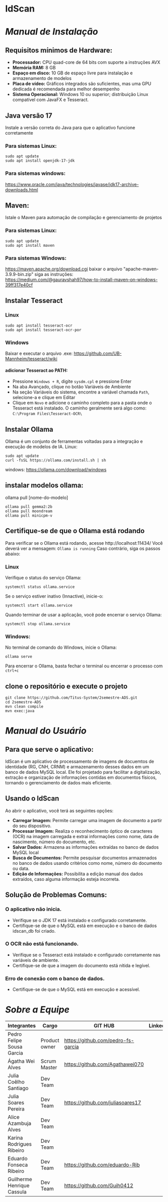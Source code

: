# IdScan

# *Manual de Instalação*
## Requisitos mínimos de Hardware:
 - **Processador:** CPU quad-core de 64 bits com suporte a instruções AVX
 - **Memória RAM:** 8 GB
 - **Espaço em disco:** 10 GB de espaço livre para instalação e armazenamento de modelos
 - **Placa de vídeo:** Gráficos integrados são suficientes, mas uma GPU dedicada é recomendada para melhor desempenho
 - **Sistema Operacional:** Windows 10 ou superior; distribuição Linux compatível com JavaFX e Tesseract.

## Java versão 17
Instale a versão correta do Java para que o aplicativo funcione corretamente
### Para sistemas Linux:
```
sudo apt update
sudo apt install openjdk-17-jdk
```
### Para sistemas windows:
https://www.oracle.com/java/technologies/javase/jdk17-archive-downloads.html

## Maven:
Istale o Maven para automação de compilação e gerenciamento de projetos
### Para sistemas Linux:
```
sudo apt update
sudo apt install maven
```
### Para sistemas Windows:
https://maven.apache.org/download.cgi
baixar o arquivo "apache-maven-3.9.9-bin.zip"
siga as instruções: https://medium.com/@gauravshah97/how-to-install-maven-on-windows-39ff317e40cf


## Instalar Tesseract
### Linux
```
sudo apt install tesseract-ocr
sudo apt install tesseract-ocr-por
```

### Windows
Baixar e executar o arquivo .exe: https://github.com/UB-Mannheim/tesseract/wiki

#### adicionar Tesseract ao PATH:
 - Pressione `Windows + R`, digite `sysdm.cpl` e pressione Enter
 - Na aba Avançado, clique no botão Variáveis de Ambiente
 - Na seção Variáveis do sistema, encontre a variável chamada `Path`, selecione-a e clique em Editar
 - Clique em `Novo` e adicione o caminho completo para a pasta onde o Tesseract está instalado. O caminho geralmente será algo como: `C:\Program Files\Tesseract-OCR\`


## Instalar Ollama
Ollama é um conjunto de ferramentas voltadas para a integração e execução de modelos de IA.
Linux:
```
sudo apt update
curl -fsSL https://ollama.com/install.sh | sh
```
windows:
https://ollama.com/download/windows

## instalar modelos ollama:
ollama pull [nome-do-modelo]
```
ollama pull gemma2:2b
ollama pull moondream
ollama pull minicpm-v
```
## Certifique-se de que o Ollama está rodando
Para verificar se o Ollama está rodando, acesse http://localhost:11434/
Você deverá ver a mensagem: `Ollama is running`
Caso contrário, siga os passos abaixo:

### Linux
Verifique o status do serviço Ollama:
```
systemctl status ollama.service
```
Se o serviço estiver inativo (Innactive), inicie-o:
```
systemctl start ollama.service
```
Quando terminar de usar a aplicação, você pode encerrar o serviço Ollama:
```
systemctl stop ollama.service
```

### Windows:
No terminal de comando do Windows, inicie o Ollama:
```
ollama serve
```

Para encerrar o Ollama, basta fechar o terminal ou encerrar o processo com `ctrl+c`


## clone o repositório e execute o projeto
```
git clone https://github.com/Titus-System/2semestre-ADS.git
cd 2semestre-ADS
mvn clean compile
mvn exec:java
```

# *Manual do Usuário*
## Para que serve o aplicativo:
IdScan é um aplicativo de processamento de imagens de docuemtos de identidade (RG, CNH, CRNM) e armazenamento desses dados em um banco de dados MySQL local. Ele foi projetado para facilitar a digitalização, extração e organização de informações contidas em documentos físicos, tornando o gerenciamento de dados mais eficiente.

## Usando o IdScan
Ao abrir o aplicativo, você terá as seguintes opções:
 - **Carregar Imagem:** Permite carregar uma imagem de documento a partir do seu dispositivo.
 - **Processar Imagem:** Realiza o reconhecimento óptico de caracteres (OCR) na imagem carregada e extrai informações como nome, data de nascimento, número do documento, etc.
 - **Salvar Dados:** Armazena as informações extraídas no banco de dados MySQL local
 - **Busca de Documentos:** Permite pesquisar documentos armazenados no banco de dados usando critérios como nome, número do documento ou data.
 - **Edição de Informações:** Possibilita a edição manual dos dados extraídos, caso alguma informação esteja incorreta.

## Solução de Problemas Comuns:
### O aplicativo não inicia.
 - Verifique se o JDK 17 está instalado e configurado corretamente.
 - Certifique-se de que o MySQL está em execução e o banco de dados idscan_db foi criado.
### O OCR não está funcionando.
 - Verifique se o Tesseract está instalado e configurado corretamente nas variáveis de ambiente.
 - Certifique-se de que a imagem do documento está nítida e legível.
### Erro de conexão com o banco de dados.
 - Certifique-se de que o MySQL está em execução e acessível.

# *Sobre a Equipe* 
|Integrantes                |  Cargo      |   GIT HUB                         |  Linkedin                                                    |
|---------------------------|-------------|-----------------------------------|--------------------------------------------------------------|
| Pedro Felipe Sousa Garcia |Product owner| https://github.com/pedro-fs-garcia|[](https://www.linkedin.com/in/pedro-fs-garcia)               |
| Ágatha Wei Alves          |Scrum Master | https://github.com/Agathawei070   |[](https://www.linkedin.com/in/agatha-wei)                    |
| Julia Coêlho Santiago     |Dev Team     |                                   |[](https://www.linkedin.com/in/juliacoelhosantiago)           |
| Julia Soares Pereira      |Dev Team     | https://github.com/juliasoares17  |[](https://www.linkedin.com/in/julia-soares-pereira-9ab79830b)|
| Alice Azambuja Alves      |Dev Team     |                                   |                                                              |
| Karina Rodrigues Ribeiro  |Dev Team     |                                   |                                                              |
| Eduardo Fonseca Ribeiro   |Dev Team     | https://github.com/eduardo-Rib    |[](https://www.linkedin.com/in/eduardo-ribeiro-4b78002b2)     |
| Guilherme Henrique Cassula|Dev Team     | https://github.com/Guih0412       |[](https://www.linkedin.com/in/guilherme-henrique-36b3a0220)  |


